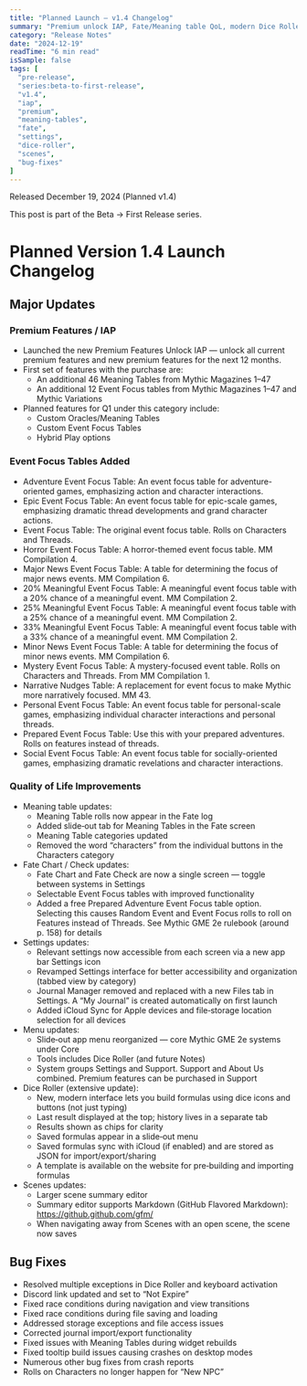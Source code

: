 ```yaml
---
title: "Planned Launch — v1.4 Changelog"
summary: "Premium unlock IAP, Fate/Meaning table QoL, modern Dice Roller UI, and streamlined settings"
category: "Release Notes"
date: "2024-12-19"
readTime: "6 min read"
isSample: false
tags: [
  "pre-release",
  "series:beta-to-first-release",
  "v1.4",
  "iap",
  "premium",
  "meaning-tables",
  "fate",
  "settings",
  "dice-roller",
  "scenes",
  "bug-fixes"
]
---
```


Released December 19, 2024 (Planned v1.4)

This post is part of the Beta → First Release series.

# Planned Version 1.4 Launch Changelog

## Major Updates

### Premium Features / IAP
- Launched the new Premium Features Unlock IAP — unlock all current premium features and new premium features for the next 12 months.
- First set of features with the purchase are:
  - An additional 46 Meaning Tables from Mythic Magazines 1–47
  - An additional 12 Event Focus tables from Mythic Magazines 1–47 and Mythic Variations
- Planned features for Q1 under this category include:
  - Custom Oracles/Meaning Tables
  - Custom Event Focus Tables
  - Hybrid Play options

### Event Focus Tables Added
- Adventure Event Focus Table: An event focus table for adventure-oriented games, emphasizing action and character interactions.
- Epic Event Focus Table: An event focus table for epic-scale games, emphasizing dramatic thread developments and grand character actions.
- Event Focus Table: The original event focus table. Rolls on Characters and Threads.
- Horror Event Focus Table: A horror-themed event focus table. MM Compilation 4.
- Major News Event Focus Table: A table for determining the focus of major news events. MM Compilation 6.
- 20% Meaningful Event Focus Table: A meaningful event focus table with a 20% chance of a meaningful event. MM Compilation 2.
- 25% Meaningful Event Focus Table: A meaningful event focus table with a 25% chance of a meaningful event. MM Compilation 2.
- 33% Meaningful Event Focus Table: A meaningful event focus table with a 33% chance of a meaningful event. MM Compilation 2.
- Minor News Event Focus Table: A table for determining the focus of minor news events. MM Compilation 6.
- Mystery Event Focus Table: A mystery-focused event table. Rolls on Characters and Threads. From MM Compilation 1.
- Narrative Nudges Table: A replacement for event focus to make Mythic more narratively focused. MM 43.
- Personal Event Focus Table: An event focus table for personal-scale games, emphasizing individual character interactions and personal threads.
- Prepared Event Focus Table: Use this with your prepared adventures. Rolls on features instead of threads.
- Social Event Focus Table: An event focus table for socially-oriented games, emphasizing dramatic revelations and character interactions.

### Quality of Life Improvements
- Meaning table updates:
  - Meaning Table rolls now appear in the Fate log
  - Added slide‑out tab for Meaning Tables in the Fate screen
  - Meaning Table categories updated
  - Removed the word “characters” from the individual buttons in the Characters category
- Fate Chart / Check updates:
  - Fate Chart and Fate Check are now a single screen — toggle between systems in Settings
  - Selectable Event Focus tables with improved functionality
  - Added a free Prepared Adventure Event Focus table option. Selecting this causes Random Event and Event Focus rolls to roll on Features instead of Threads. See Mythic GME 2e rulebook (around p. 158) for details
- Settings updates:
  - Relevant settings now accessible from each screen via a new app bar Settings icon
  - Revamped Settings interface for better accessibility and organization (tabbed view by category)
  - Journal Manager removed and replaced with a new Files tab in Settings. A “My Journal” is created automatically on first launch
  - Added iCloud Sync for Apple devices and file‑storage location selection for all devices
- Menu updates:
  - Slide‑out app menu reorganized — core Mythic GME 2e systems under Core
  - Tools includes Dice Roller (and future Notes)
  - System groups Settings and Support. Support and About Us combined. Premium features can be purchased in Support
- Dice Roller (extensive update):
  - New, modern interface lets you build formulas using dice icons and buttons (not just typing)
  - Last result displayed at the top; history lives in a separate tab
  - Results shown as chips for clarity
  - Saved formulas appear in a slide‑out menu
  - Saved formulas sync with iCloud (if enabled) and are stored as JSON for import/export/sharing
  - A template is available on the website for pre‑building and importing formulas
- Scenes updates:
  - Larger scene summary editor
  - Summary editor supports Markdown (GitHub Flavored Markdown): https://github.github.com/gfm/
  - When navigating away from Scenes with an open scene, the scene now saves

## Bug Fixes
- Resolved multiple exceptions in Dice Roller and keyboard activation
- Discord link updated and set to “Not Expire”
- Fixed race conditions during navigation and view transitions
- Fixed race conditions during file saving and loading
- Addressed storage exceptions and file access issues
- Corrected journal import/export functionality
- Fixed issues with Meaning Tables during widget rebuilds
- Fixed tooltip build issues causing crashes on desktop modes
- Numerous other bug fixes from crash reports
- Rolls on Characters no longer happen for “New NPC”
